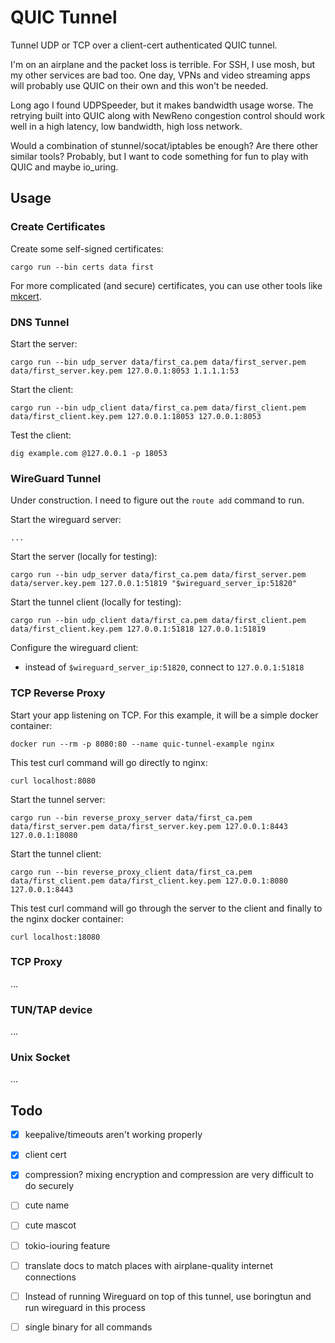 # QUIC Tunnel

Tunnel UDP or TCP over a client-cert authenticated QUIC tunnel.

I'm on an airplane and the packet loss is terrible. For SSH, I use mosh, but my other services are bad too. One day, VPNs and video streaming apps will probably use QUIC on their own and this won't be needed.

Long ago I found UDPSpeeder, but it makes bandwidth usage worse. The retrying built into QUIC along with NewReno congestion control should work well in a high latency, low bandwidth, high loss network.

Would a combination of stunnel/socat/iptables be enough? Are there other similar tools? Probably, but I want to code something for fun to play with QUIC and maybe io_uring.

## Usage

### Create Certificates

Create some self-signed certificates:

    cargo run --bin certs data first

For more complicated (and secure) certificates, you can use other tools like [mkcert](https://github.com/FiloSottile/mkcert).

### DNS Tunnel

Start the server:

    cargo run --bin udp_server data/first_ca.pem data/first_server.pem data/first_server.key.pem 127.0.0.1:8053 1.1.1.1:53

Start the client:

    cargo run --bin udp_client data/first_ca.pem data/first_client.pem data/first_client.key.pem 127.0.0.1:18053 127.0.0.1:8053

Test the client:

    dig example.com @127.0.0.1 -p 18053

### WireGuard Tunnel

Under construction. I need to figure out the `route add` command to run.

Start the wireguard server:

    ...

Start the server (locally for testing):

    cargo run --bin udp_server data/first_ca.pem data/first_server.pem data/server.key.pem 127.0.0.1:51819 "$wireguard_server_ip:51820"

Start the tunnel client (locally for testing):

    cargo run --bin udp_client data/first_ca.pem data/first_client.pem data/first_client.key.pem 127.0.0.1:51818 127.0.0.1:51819

Configure the wireguard client:

 - instead of `$wireguard_server_ip:51820`, connect to `127.0.0.1:51818`

### TCP Reverse Proxy

Start your app listening on TCP. For this example, it will be a simple docker container:

    docker run --rm -p 8080:80 --name quic-tunnel-example nginx

This test curl command will go directly to nginx:

    curl localhost:8080

Start the tunnel server:

    cargo run --bin reverse_proxy_server data/first_ca.pem data/first_server.pem data/first_server.key.pem 127.0.0.1:8443 127.0.0.1:18080

Start the tunnel client:

    cargo run --bin reverse_proxy_client data/first_ca.pem data/first_client.pem data/first_client.key.pem 127.0.0.1:8080 127.0.0.1:8443

This test curl command will go through the server to the client and finally to the nginx docker container:

    curl localhost:18080

### TCP Proxy

...

### TUN/TAP device

...

### Unix Socket

...

## Todo

- [x] keepalive/timeouts aren't working properly
- [x] client cert
- [x] compression? mixing encryption and compression are very difficult to do securely
- [ ] cute name
- [ ] cute mascot
- [ ] tokio-iouring feature
- [ ] translate docs to match places with airplane-quality internet connections
- [ ] Instead of running Wireguard on top of this tunnel, use boringtun and run wireguard in this process
- [ ] single binary for all commands

